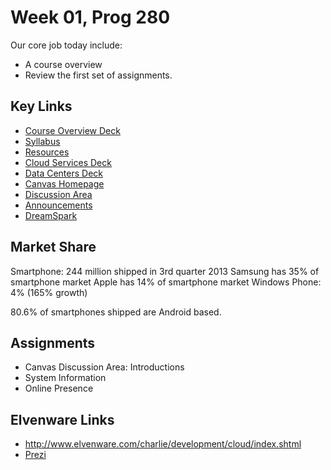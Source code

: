 Week 01, Prog 280
=================

Our core job today include:

- A course overview 
- Review the first set of assignments.

Key Links
---------

-   [Course Overview Deck](http://bit.ly/WYFwVJ)
-   [Syllabus](http://bit.ly/YLA9Ix)
-   [Resources](Resources.html)
-   [Cloud Services Deck](http://bit.ly/ZTiaWN)
-   [Data Centers Deck](http://bit.ly/X1FWuj)
-   [Canvas Homepage](https://bc.instructure.com/courses/913550)
-   [Discussion Area](https://bc.instructure.com/courses/913550/discussion_topics)
-   [Announcements](https://bc.instructure.com/courses/793364/announcements)
-   [DreamSpark](http://e5.onthehub.com/WebStore/Welcome.aspx?vsro=8&ws=30da76c3-be9b-e011-969d-0030487d8897)

Market Share
------------

Smartphone: 244 million shipped in 3rd quarter 2013
Samsung has 35% of smartphone market
Apple has 14% of smartphone market
Windows Phone: 4% (165% growth)

80.6% of smartphones shipped are Android based.

Assignments
-----------

-   Canvas Discussion Area: Introductions
-   System Information
-   Online Presence

Elvenware Links
---------------

- <http://www.elvenware.com/charlie/development/cloud/index.shtml>
- [Prezi](http://prezi.com/)
